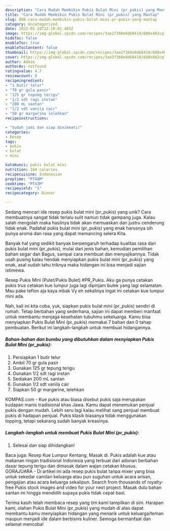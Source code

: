 ```yaml
---
description: "Cara Mudah Membikin Pukis Bulat Mini (pr_pukis) yang Mantap"
title: "Cara Mudah Membikin Pukis Bulat Mini (pr_pukis) yang Mantap"
slug: 888-cara-mudah-membikin-pukis-bulat-mini-pr-pukis-yang-mantap
category: Uncategorized
date: 2022-05-18T22:10:01.465Z
image: https://img-global.cpcdn.com/recipes/3ae2f360e8d68410/680x482cq70/pukis-bulat-mini-pr_pukis-foto-resep-utama.jpg
hideToc: false
enableToc: true
enableTocContent: false
thumbnail: https://img-global.cpcdn.com/recipes/3ae2f360e8d68410/680x482cq70/pukis-bulat-mini-pr_pukis-foto-resep-utama.jpg
cover: https://img-global.cpcdn.com/recipes/3ae2f360e8d68410/680x482cq70/pukis-bulat-mini-pr_pukis-foto-resep-utama.jpg
author: Admin
authorAv: notfound
ratingvalue: 4.7
reviewcount: 8
recipeingredient:
- "1 butir telur"
- "70 gr gula pasir"
- "125 gr tepung terigu"
- "1/2 sdt ragi instan"
- "200 mL santan"
- "1/2 sdt vanila cair"
- "50 gr margarine lelehkan"
recipeinstructions:

- "Sudah jadi dan siap dinikmati!"
categories:
- Resep
tags:
- pukis
- bulat
- mini

katakunci: pukis bulat mini 
nutrition: 104 calories
recipecuisine: Indonesian
preptime: "PT40M"
cooktime: "PT43M"
recipeyield: "1"
recipecategory: Dinner

---
```





Sedang mencari ide resep pukis bulat mini (pr_pukis) yang unik? Cara membuatnya sangat tidak terlalu sulit namun tidak gampang juga. Kalau salah mengolah maka hasilnya tidak akan memuaskan dan justru cenderung tidak enak. Padahal pukis bulat mini (pr_pukis) yang enak harusnya sih punya aroma dan rasa yang dapat memancing selera Kita.





Banyak hal yang sedikit banyak berpengaruh terhadap kualitas rasa dari pukis bulat mini (pr_pukis), mulai dari jenis bahan, kemudian pemilihan bahan segar dan Bagus, sampai cara membuat dan menyajikannya. Tidak usah pusing kalau hendak menyiapkan pukis bulat mini (pr_pukis) yang enak,      asal sudah tahu triknya maka hidangan ini bisa menjadi sajian istimewa.














Resep Pukis Mini (Pulet/Pukis Bulet) #PR_Pukis. Aku ga punya cetakan pukis trus cetakan kue lumpur juga lagi dipinjam bulek yang lagi selamatan. Mau pake teflon aja kaya mbak Vy eh sekalinya ingat ini cetakan kue lumpur mini ada.






Nah, kali ini kita coba, yuk, siapkan pukis bulat mini (pr_pukis) sendiri di rumah. Tetap berbahan yang sederhana, sajian ini dapat memberi manfaat untuk membantu menjaga kesehatan tubuhmu sekeluarga. Kamu bisa menyiapkan Pukis Bulat Mini (pr_pukis) memakai 7 bahan dan 0 tahap pembuatan. Berikut ini langkah-langkah untuk membuat hidangannya.

<!--inarticleads1-->

##### Bahan-bahan dan bumbu yang dibutuhkan dalam menyiapkan Pukis Bulat Mini (pr_pukis):

1. Persiapkan 1 butir telur
1. Ambil 70 gr gula pasir
1. Gunakan 125 gr tepung terigu
1. Gunakan 1/2 sdt ragi instan
1. Sediakan 200 mL santan
1. Gunakan 1/2 sdt vanila cair
1. Siapkan 50 gr margarine, lelehkan


KOMPAS.com - Kue pukis atau biasa disebut pukis saja merupakan kudapan manis tradisional khas Jawa. Kamu dapat menemukan penjual pukis dengan mudah. Lebih seru lagi kalau melihat sang penjual membuat pukis di hadapan penjual. Pukis klasik biasanya tidak menggunakan topping, tetapi sekarang sudah banyak kreasinya. 

<!--inarticleads2-->

##### Langkah-langkah untuk membuat Pukis Bulat Mini (pr_pukis):


1. Selesai dan siap dihidangkan!

Baca juga: Resep Kue Lumpur Kentang, Masak di. Pukis adalah kue atau makanan ringan tradisional Indonesia yang terbuat dari adonan berbahan dasar tepung terigu dan dimasak dalam wajan cetakan khusus. GORAJUARA - Di artikel ini ada resep pukis bulat tanpa mixer yang bisa untuk sekedar camilan keluarga atau pun suguhan untuk acara arisan, pengajian atau acara keluarga sekalipun. Search from thousands of royalty-free Pukis stock images and video for your next project. Masak dulu bahan santan ini hingga mendidih supaya pukis tidak cepat basi. 

Terima kasih telah membaca resep yang tim kami tampilkan di sini. Harapan kami, olahan Pukis Bulat Mini (pr_pukis) yang mudah di atas dapat membantu kamu menyiapkan hidangan yang menarik untuk keluarga/teman maupun menjadi ide dalam berbisnis kuliner. Semoga bermanfaat dan selamat mencoba!
